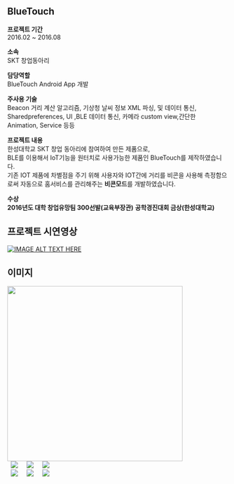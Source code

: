 ## BlueTouch
  
  
**프로젝트 기간**  
2016.02 ~ 2016.08  

**소속**  
SKT 창업동아리
  
**담당역할**  
BlueTouch Android App 개발  

**주사용 기술**  
Beacon 거리 계산 알고리즘, 기상청 날씨 정보 XML 파싱, 및 데이터 통신, Sharedpreferences, UI ,BLE 데이터 통신,  카메라 custom view,간단한 Animation, Service 등등
  
  
**프로젝트 내용**  
한성대학교 SKT 창업 동아리에 참여하여 만든 제품으로,  
BLE를 이용해서 IoT기능을 원터치로 사용가능한 제품인 BlueTouch를 제작하였습니다.  
기존 IOT 제품에 차별점을 주기 위해 사용자와 IOT간에 거리를 비콘을 사용해 측정함으로써 자동으로 홈서비스를 관리해주는 **비콘모드**를 개발하였습니다. 
  
  
**수상**  
**2016년도 대학 창업유망팀 300선발(교육부장관)**
**공학경진대회 금상(한성대학교)**


## 프로젝트 시연영상  
[![IMAGE ALT TEXT HERE](https://i9.ytimg.com/vi/fmvy0h7fq6o/1.jpg?sqp=CP32h_IF&rs=AOn4CLAKh5x_g1z5KrTB8BXtFM2bZAbAtg)](https://youtu.be/fmvy0h7fq6o)


## 이미지  

<img src="https://user-images.githubusercontent.com/23161645/72783875-c951c280-3c6a-11ea-85fc-a3593db1ee25.png" width="400">  
<div>
  <img src="https://user-images.githubusercontent.com/23161645/72784267-cc00e780-3c6b-11ea-92c2-7b7c1bdefa51.png" hspace=8>
  <img src="https://user-images.githubusercontent.com/23161645/72784620-94466f80-3c6c-11ea-853c-869adc7299ca.png" hspace=8>
  <img src="https://user-images.githubusercontent.com/23161645/72784353-f8b4ff00-3c6b-11ea-8486-eff71898f6e2.png" hspace=8>
</div>
<div>
  <img src="https://user-images.githubusercontent.com/23161645/72785032-90671d00-3c6d-11ea-81bc-caab78e1ef12.png" hspace=8>
  <img src="https://user-images.githubusercontent.com/23161645/72784926-50a03580-3c6d-11ea-8a65-80858ba8b3dd.png" hspace=8>
  <img src="https://user-images.githubusercontent.com/23161645/72784994-775e6c00-3c6d-11ea-8a9d-1a5d398107cd.png" hspace=8>
</div>
